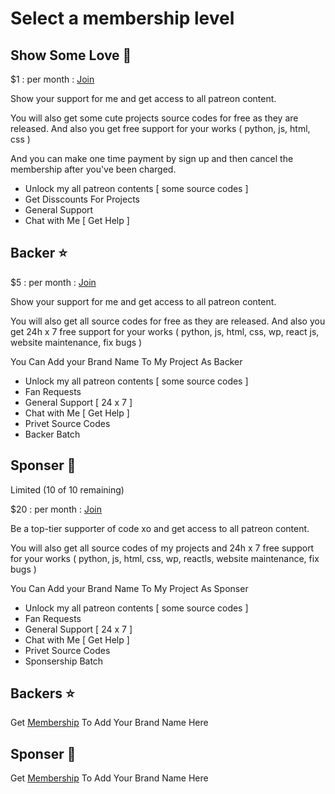 # Select a membership level

## Show Some Love 💖

$1 : per month : [Join](https://www.patreon.com/join/codexo/checkout?rid=9038698)

Show your support for me and get access to all patreon content.

You will also get some cute projects source codes for free as they are released. And also you get free support for your works ( python, js, html, css )

And you can make one time payment by sign up and then cancel the membership after you've been charged.

- Unlock my all patreon contents [ some source codes ]
- Get Disscounts For Projects
- General Support
- Chat with Me [ Get Help ]

## Backer ⭐

$5 : per month : [Join](https://www.patreon.com/join/codexo/checkout?rid=9038729)

Show your support for me and get access to all patreon content.

You will also get all source codes for free as they are released. And also you get 24h x 7 free support for your works ( python, js, html, css, wp, react js, website maintenance, fix bugs )

You Can Add your Brand Name To My Project As Backer

- Unlock my all patreon contents [ some source codes ]
- Fan Requests
- General Support [ 24 x 7 ]
- Chat with Me [ Get Help ]
- Privet Source Codes
- Backer Batch

## Sponser 💎
Limited (10 of 10 remaining)

$20 : per month : [Join](https://www.patreon.com/join/codexo/checkout?rid=9038718)

Be a top-tier supporter of code xo and get access to all patreon content.

You will also get all source codes of my projects and 24h x 7 free support for your works ( python, js, html, css, wp, reactls, website maintenance, fix bugs )

You Can Add your Brand Name To My Project As Sponser

- Unlock my all patreon contents [ some source codes ]
- Fan Requests
- General Support [ 24 x 7 ]
- Chat with Me [ Get Help ]
- Privet Source Codes
- Sponsership Batch

## Backers ⭐

Get [Membership](https://www.patreon.com/codexo) To Add Your Brand Name Here

## Sponser 💎

Get [Membership](https://www.patreon.com/codexo) To Add Your Brand Name Here
